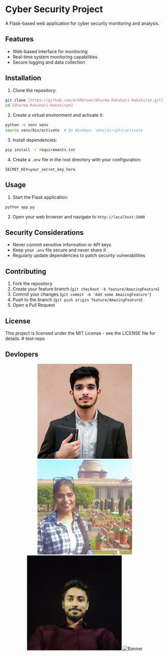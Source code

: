 # Cyber Security Project

A Flask-based web application for cyber security monitoring and analysis.

## Features

- Web-based interface for monitoring
- Real-time system monitoring capabilities
- Secure logging and data collection

## Installation

1. Clone the repository:
```bash
git clone [https://github.com/ArkMeteor/Dharma-Rakshati-Rakshitah.git]
cd [Dharma-Rakshati-Rakshitah]
```

2. Create a virtual environment and activate it:
```bash
python -m venv venv
source venv/bin/activate  # On Windows: venv\Scripts\activate
```

3. Install dependencies:
```bash
pip install -r requirements.txt
```

4. Create a `.env` file in the root directory with your configuration:
```
SECRET_KEY=your_secret_key_here
```

## Usage

1. Start the Flask application:
```bash
python app.py
```

2. Open your web browser and navigate to `http://localhost:5000`

## Security Considerations

- Never commit sensitive information or API keys
- Keep your `.env` file secure and never share it
- Regularly update dependencies to patch security vulnerabilities

## Contributing

1. Fork the repository
2. Create your feature branch (`git checkout -b feature/AmazingFeature`)
3. Commit your changes (`git commit -m 'Add some AmazingFeature'`)
4. Push to the branch (`git push origin feature/AmazingFeature`)
5. Open a Pull Request

## License

This project is licensed under the MIT License - see the LICENSE file for details. # test-repo

## Devlopers

<p align="center">
  <img src="static/imgs/Ayush.jpg" alt="Banner" width="300"/>
  <img src="static/imgs/anshika.jpg" alt="Banner" width="300"/>
  <img src="static/imgs/devansh.jpg" alt="Banner" width="300"/>
  <img src="static/img/anurag.jpg" alt="Banner" width="300" />
</p>

